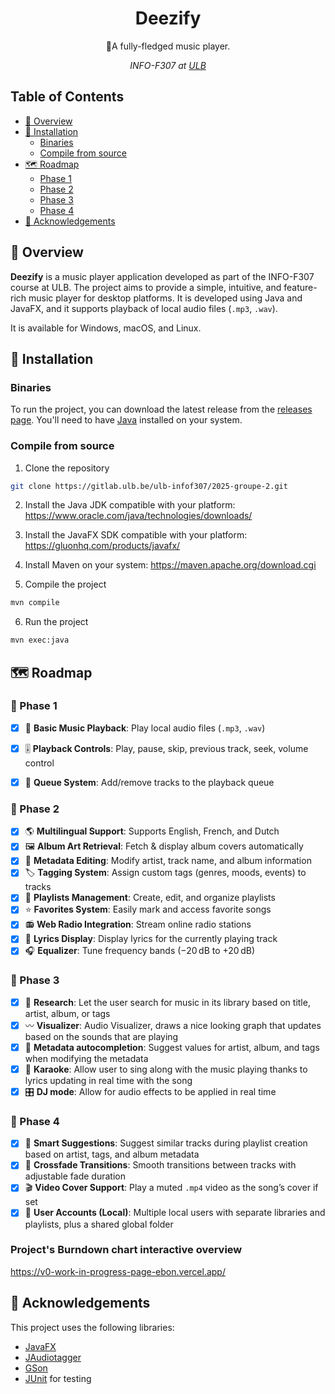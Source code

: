 <div align="center">
  <h1>Deezify</h1>
  <p>🎸A fully-fledged music player.</p>
<p><i>INFO-F307 at <a href="https://ulb.be">ULB</a></i></p>
</div>

## Table of Contents
- [📖 Overview](#-overview)
- [🔧 Installation](#-installation)
   - [Binaries](#binaries)
   - [Compile from source](#compile-from-source)
- [🗺️ Roadmap](#-roadmap)
   - [Phase 1](#-phase-1)
   - [Phase 2](#-phase-2)
   - [Phase 3](#-phase-3)
   - [Phase 4](#-phase-4)
- [🤝 Acknowledgements](#-acknowledgements)

## 📖 Overview
**Deezify** is a music player application developed as part of the INFO-F307 course at ULB. The project aims to provide a simple, intuitive, and feature-rich music player for desktop platforms.
It is developed using Java and JavaFX, and it supports playback of local audio files (`.mp3`, `.wav`).

It is available for Windows, macOS, and Linux.


## 🔧 Installation
### Binaries

To run the project, you can download the latest release from the [releases page](https://gitlab.ulb.be/ulb-infof307/2025-groupe-2/-/releases).
You'll need to have [Java](https://www.java.com/en/download/) installed on your system.

### Compile from source

1. Clone the repository

```bash
git clone https://gitlab.ulb.be/ulb-infof307/2025-groupe-2.git
```

2. Install the Java JDK compatible with your platform:
   https://www.oracle.com/java/technologies/downloads/

3. Install the JavaFX SDK compatible with your platform:
   https://gluonhq.com/products/javafx/

4. Install Maven on your system:
   https://maven.apache.org/download.cgi

5. Compile the project

```bash
mvn compile
```

6. Run the project

```bash
mvn exec:java
```

## 🗺️ Roadmap
### 📌 Phase 1
- [x] 🎵 **Basic Music Playback**: Play local audio files (`.mp3`, `.wav`)
- [x] 🎚️ **Playback Controls**: Play, pause, skip, previous track, seek, volume control
- [x] 📌 **Queue System**: Add/remove tracks to the playback queue


### 📌 Phase 2
- [x] 🌎 **Multilingual Support**: Supports English, French, and Dutch
- [x] 🖼️ **Album Art Retrieval**: Fetch & display album covers automatically
- [x] 📜 **Metadata Editing**: Modify artist, track name, and album information
- [x] 🏷️ **Tagging System**: Assign custom tags (genres, moods, events) to tracks
- [x] 📑 **Playlists Management**: Create, edit, and organize playlists
- [x] ⭐ **Favorites System**: Easily mark and access favorite songs
- [x] 📻 **Web Radio Integration**: Stream online radio stations
- [x] 🎤 **Lyrics Display**: Display lyrics for the currently playing track
- [x] 🎧 **Equalizer**:  Tune frequency bands (−20 dB to +20 dB)

### 📌 Phase 3
- [x] 🔎 **Research**: Let the user search for music in its library based on title, artist, album, or tags
- [x] 〰️ **Visualizer**: Audio Visualizer, draws a nice looking graph that updates based on the sounds that are playing
- [x] 📜 **Metadata autocompletion**: Suggest values for artist, album, and tags when modifying the metadata
- [x] 🎤 **Karaoke**: Allow user to sing along with the music playing thanks to lyrics updating in real time with the song
- [x] 🎛️ **DJ mode**: Allow for audio effects to be applied in real time

### 📌 Phase 4
- [x] 🤖 **Smart Suggestions**: Suggest similar tracks during playlist creation based on artist, tags, and album metadata
- [x] 🔄 **Crossfade Transitions**: Smooth transitions between tracks with adjustable fade duration
- [x] 🎬 **Video Cover Support**: Play a muted `.mp4` video as the song’s cover if set
- [x] 👥 **User Accounts (Local)**: Multiple local users with separate libraries and playlists, plus a shared global folder

### Project's Burndown chart interactive overview

https://v0-work-in-progress-page-ebon.vercel.app/


## 🤝 Acknowledgements
This project uses the following libraries:
- [JavaFX](https://openjfx.io/)
- [JAudiotagger](https://bitbucket.org/ijabz/jaudiotagger/src/master/)
- [GSon](https://github.com/google/gson)
- [JUnit](https://junit.org/junit5/) for testing